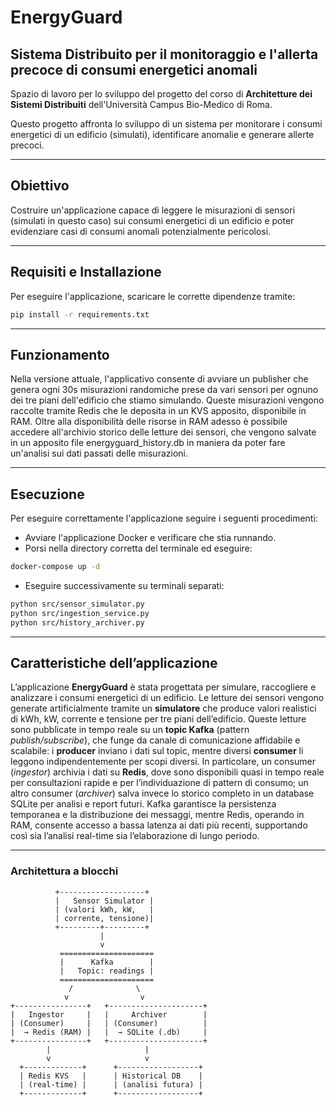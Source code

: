 # EnergyGuard  
## Sistema Distribuito per il monitoraggio e l'allerta precoce di consumi energetici anomali

Spazio di lavoro per lo sviluppo del progetto del corso di **Architetture dei Sistemi Distribuiti** dell'Università Campus Bio-Medico di Roma.

Questo progetto affronta lo sviluppo di un sistema per monitorare i consumi energetici di un edificio (simulati), identificare anomalie e generare allerte precoci.

---

## Obiettivo

Costruire un'applicazione capace di leggere le misurazioni di sensori (simulati in questo caso) sui consumi energetici di un edificio e poter evidenziare casi di consumi anomali potenzialmente pericolosi.

---

## Requisiti e Installazione

Per eseguire l'applicazione, scaricare le corrette dipendenze tramite:

```bash
pip install -r requirements.txt
```

---

## Funzionamento

Nella versione attuale, l'applicativo consente di avviare un publisher che genera ogni 30s misurazioni randomiche prese da vari sensori per ognuno dei tre piani dell'edificio che stiamo simulando. Queste misurazioni vengono raccolte tramite Redis che le deposita in un KVS apposito, disponibile in RAM. Oltre alla disponibilità delle risorse in RAM adesso è possibile accedere all'archivio storico delle letture dei sensori, che vengono salvate in un apposito file energyguard_history.db in maniera da poter fare un'analisi sui dati passati delle misurazioni.

------------------------

## Esecuzione

Per eseguire correttamente l'applicazione seguire i seguenti procedimenti:
- Avviare l'applicazione Docker e verificare che stia runnando.
- Porsi nella directory corretta del terminale ed eseguire:
```bash
docker-compose up -d
```
- Eseguire successivamente su terminali separati:
```bash
python src/sensor_simulator.py
python src/ingestion_service.py
python src/history_archiver.py
```
------------------------

## Caratteristiche dell’applicazione

L’applicazione **EnergyGuard** è stata progettata per simulare, raccogliere e analizzare i consumi energetici di un edificio. Le letture dei sensori vengono generate artificialmente tramite un **simulatore** che produce valori realistici di kWh, kW, corrente e tensione per tre piani dell’edificio. Queste letture sono pubblicate in tempo reale su un **topic Kafka** (pattern *publish/subscribe*), che funge da canale di comunicazione affidabile e scalabile: i **producer** inviano i dati sul topic, mentre diversi **consumer** li leggono indipendentemente per scopi diversi. In particolare, un consumer (*ingestor*) archivia i dati su **Redis**, dove sono disponibili quasi in tempo reale per consultazioni rapide e per l’individuazione di pattern di consumo; un altro consumer (*archiver*) salva invece lo storico completo in un database SQLite per analisi e report futuri. Kafka garantisce la persistenza temporanea e la distribuzione dei messaggi, mentre Redis, operando in RAM, consente accesso a bassa latenza ai dati più recenti, supportando così sia l’analisi real-time sia l’elaborazione di lungo periodo.

------------------------
### Architettura a blocchi

```text
          +-------------------+
          |   Sensor Simulator |
          | (valori kWh, kW,   |
          | corrente, tensione)|
          +---------+---------+
                    |
                    v
           =====================
           |      Kafka        |
           |   Topic: readings |
           =====================
             /              \
            v                v
+----------------+   +---------------------+
|   Ingestor     |   |     Archiver        |
| (Consumer)     |   | (Consumer)          |
|  → Redis (RAM) |   |  → SQLite (.db)     |
+----------------+   +---------------------+
        |                     |
        v                     v
  +-------------+      +------------------+
  | Redis KVS   |      | Historical DB    |
  | (real-time) |      | (analisi futura) |
  +-------------+      +------------------+